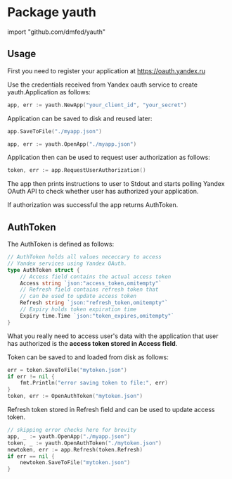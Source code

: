 # Package yauth
import "github.com/dmfed/yauth"

## Usage

First you need to register your application at https://oauth.yandex.ru

Use the credentials received from Yandex oauth service to create yauth.Application as follows:

```go
app, err := yauth.NewApp("your_client_id", "your_secret")
```

Application can be saved to disk and reused later:

```go 
app.SaveToFile("./myapp.json")

app, err := yauth.OpenApp("./myapp.json")
```
Application then can be used to request user authorization as follows:

```go
token, err := app.RequestUserAuthorization()
```
The app then prints instructions to user to Stdout and starts polling 
Yandex OAuth API to check whether user has authorized your application. 

If authorization was successful the app returns AuthToken.

## AuthToken

The AuthToken is defined as follows:

```go
// AuthToken holds all values nececcary to access
// Yandex services using Yandex OAuth.
type AuthToken struct {
	// Access field contains the actual access token
	Access string `json:"access_token,omitempty"`
	// Refresh field contains refresh token that
	// can be used to update access token
	Refresh string `json:"refresh_token,omitempty"`
	// Expiry holds token expiration time
	Expiry time.Time `json:"token_expires,omitempty"`
}

```
What you really need to access user's data with the application that user has authorized is the **access token stored in Access field**.

Token can be saved to and loaded from disk as follows:

```go
err = token.SaveToFile("mytoken.json")
if err != nil {
	fmt.Println("error saving token to file:", err)
}
token, err := OpenAuthToken("mytoken.json")
```

Refresh token stored in Refresh field and can be used to update access token.

```go
// skipping error checks here for brevity
app, _ := yauth.OpenApp("./myapp.json")
token, _ := yauth.OpenAuthToken("./mytoken.json")
newtoken, err := app.Refresh(token.Refresh)
if err == nil {
    newtoken.SaveToFile("mytoken.json")
}
```

